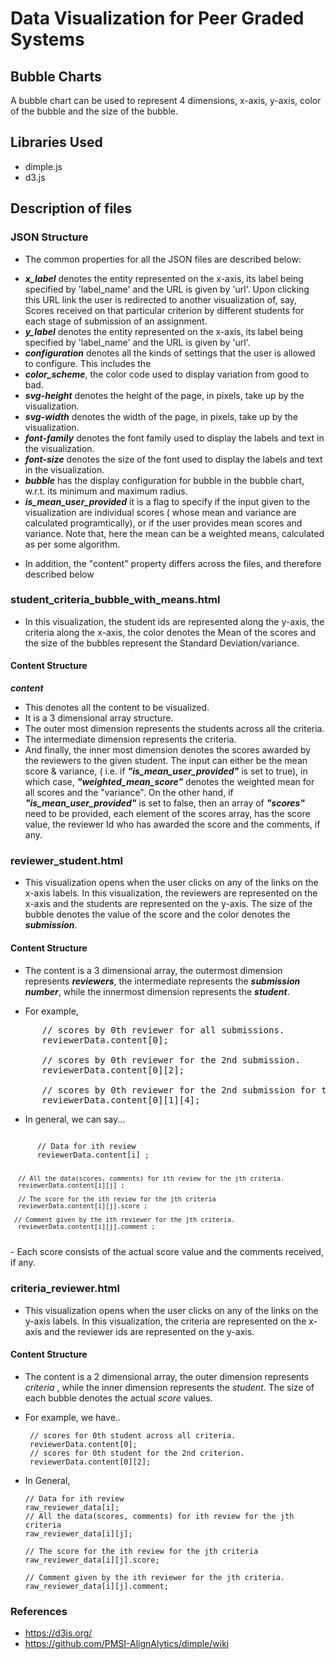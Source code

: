 # Data Visualization for Peer Graded Systems

## Bubble Charts
A bubble chart can be used to represent 4 dimensions, x-axis, y-axis, color of the bubble and the size of the bubble.

## Libraries Used
* dimple.js
* d3.js
## Description of files

### JSON Structure

- The common properties for all the JSON files are described below:

 * <b><em>x_label</em></b> denotes the entity represented on the x-axis, its label being specified by 'label_name' and the URL is given by 'url'. Upon clicking this URL link the user is redirected to another visualization of, say, Scores received on that particular criterion by different students for each stage of submission of an assignment.   
  * <b><em>y_label</em></b> denotes the entity represented on the x-axis, its label being specified by 'label_name' and the URL is given by 'url'.
  * <b><em>configuration</em></b> denotes all the kinds of settings that the user is allowed to configure. This includes the 
  * <b><em>color_scheme</em></b>, the color code used to display variation from good to bad.
  * <b><em>svg-height</em></b> denotes the height of the page, in pixels, take up by the visualization.
  * <b><em>svg-width</em></b> denotes the width of the page, in pixels, take up by the visualization.
  * <b><em>font-family</em></b> denotes the font family used to display the labels and text in the visualization.
  * <b><em>font-size</em></b> denotes the size of the font used to display the labels and text in the visualization.
  * <b><em>bubble</em></b> has the display configuration for bubble in the bubble chart, w.r.t. its minimum and maximum radius.
  * <b><em>is_mean_user_provided</em></b> it is a flag to specify if the input given to the visualization are individual scores ( whose mean and variance are calculated programtically), or if the user provides mean scores and variance. Note that, here the mean can be a weighted means, calculated as per some algorithm.

- In addition, the "content" property differs across the files, and therefore described below

### student_criteria_bubble_with_means.html 
-  In this visualization, the student ids are represented along the y-axis, the criteria along the x-axis, the color denotes the Mean of the scores and the size of the bubbles represent the Standard Deviation/variance. 

#### Content Structure
 
  <b><em>content</em></b>
  - This denotes all the content to be visualized.
  - It is a 3 dimensional array structure.
  - The outer most dimension represents the students across all the criteria.
  - The intermediate dimension represents the criteria. 
  - And finally, the inner most dimension denotes the scores awarded by the reviewers to the given student. The input can either be the mean score & variance, ( i.e. if <b><em>"is_mean_user_provided"</em></b> is set to true), in which case, <em><b>"weighted_mean_score"</b></em> denotes the weighted mean for all scores and the "variance". On the other hand, if <b><em>"is_mean_user_provided"</em></b> is set to false, then an array of <b><em>"scores"</em></b> need to be provided, each element of the scores array, has the score value, the reviewer Id who has awarded the score and the comments, if any.
    

### reviewer_student.html
- This visualization opens when the user clicks on any of the links on the x-axis labels. In this visualization, the reviewers are represented on the x-axis and the students are represented on the y-axis. The size of the bubble denotes the value of the score and the color denotes the <b><em>submission</em></b>.

#### Content Structure
- The content is a 3 dimensional array, the outermost dimension represents <b><em>reviewers</em></b>, the intermediate represents the <b><em>submission number</em></b>,  while the innermost dimension represents the <b><em>student</em></b>. 

- For example,
<pre>
      // scores by 0th reviewer for all submissions.
      reviewerData.content[0];

      // scores by 0th reviewer for the 2nd submission.
      reviewerData.content[0][2]; 

      // scores by 0th reviewer for the 2nd submission for the 4th student.
      reviewerData.content[0][1][4];
</pre>
- In general, we can say...

<code>
      // Data for ith review
      reviewerData.content[i] ;
      
      // All the data(scores, comments) for ith review for the jth criteria.
      reviewerData.content[i][j] ;
       
      // The score for the ith review for the jth criteria
      reviewerData.content[i][j].score ; 
       
     // Comment given by the ith reviewer for the jth criteria.
      reviewerData.content[i][j].comment ;
</code>
- Each score consists of the actual score value and the comments received, if any.


### criteria_reviewer.html
- This visualization opens when the user clicks on any of the links on the y-axis labels. In this visualization, the criteria are represented on the x-axis and the reviewer ids are represented on the y-axis. 

#### Content Structure
 - The content is a 2 dimensional array, the outer dimension represents <em>criteria</em> , while the inner dimension represents the <em>student</em>. The size of each bubble denotes the actual <em>score</em> values.
    
 - For example, we have..
 
        // scores for 0th student across all criteria.
        reviewerData.content[0];
        // scores for 0th student for the 2nd criterion.
        reviewerData.content[0][2];   
 
 - In General,

       // Data for ith review 
       raw_reviewer_data[i];
       // All the data(scores, comments) for ith review for the jth criteria
       raw_reviewer_data[i][j];

       // The score for the ith review for the jth criteria
       raw_reviewer_data[i][j].score;

       // Comment given by the ith reviewer for the jth criteria.
       raw_reviewer_data[i][j].comment;
  
### References 
* https://d3js.org/
* https://github.com/PMSI-AlignAlytics/dimple/wiki
